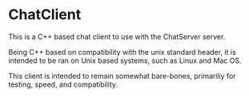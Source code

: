 # ChatClient

This is a C++ based chat client to use with the ChatServer server.

Being C++ based on compatibility with the unix standard header, it is intended to be ran on Unix based systems, such as Linux and Mac OS.

This client is intended to remain somewhat bare-bones, primariliy for testing, speed, and compatibility.
